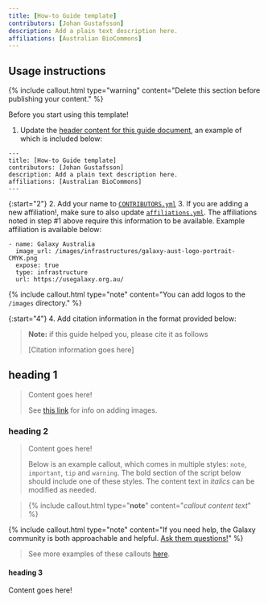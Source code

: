 ```yaml
---
title: [How-to Guide template]
contributors: [Johan Gustafsson]
description: Add a plain text description here.
affiliations: [Australian BioCommons]
---
```


## Usage instructions

{% include callout.html type="warning" content="Delete this section before publishing your content." %}

Before you start using this template!

1. Update the [header content for this guide document](https://github.com/AustralianBioCommons/how-to-guide-template/blob/main/docs/guide_template.md?plain=1#L3), an example of which is included below:

```
---
title: [How-to Guide template]
contributors: [Johan Gustafsson]
description: Add a plain text description here.
affiliations: [Australian BioCommons]
---   
```

{:start="2"}
2. Add your name to [`CONTRIBUTORS.yml`](https://github.com/AustralianBioCommons/how-to-guide-template/blob/04eba24a187202304df7dee73e867cfe5db10d31/_data/CONTRIBUTORS.yml)
3. If you are adding a new affiliation!, make sure to also update [`affiliations.yml`](https://github.com/AustralianBioCommons/how-to-guide-template/blob/04eba24a187202304df7dee73e867cfe5db10d31/_data/affiliations.yml). The affiliations noted in step #1 above require this information to be available. Example affiliation is available below: 

```
- name: Galaxy Australia
  image_url: /images/infrastructures/galaxy-aust-logo-portrait-CMYK.png
  expose: true
  type: infrastructure
  url: https://usegalaxy.org.au/
```
{% include callout.html type="note" content="You can add logos to the `/images` directory." %} 

{:start="4"}
4. Add citation information in the format provided below:

> **Note:** if this guide helped you, please cite it as follows
>
> [Citation information goes here]


## heading 1

> Content goes here!
>
> See [this link](https://elixir-belgium.github.io/elixir-toolkit-theme/markdown_cheat_sheet#images) for info on adding images.

### heading 2

> Content goes here!
>
> Below is an example callout, which comes in multiple styles: `note`, `important`, `tip` and `warning`.
The bold section of the script below should include one of these styles. The content text in *italics* can be modified as needed.
        
> {% include callout.html type="**note**" content="*callout content text*" %}

{% include callout.html type="note" content="If you need help, the Galaxy community is both approachable and helpful. [Ask them questions!](https://help.galaxyproject.org/)" %}

> See more examples of these callouts [here](https://elixir-belgium.github.io/elixir-toolkit-theme/markdown_cheat_sheet#message-boxes).

#### heading 3

Content goes here!

